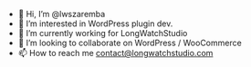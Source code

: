 - 👋 Hi, I’m @lwszaremba
- 👀 I’m interested in WordPress plugin dev.
- 🌱 I’m currently working for LongWatchStudio
- 💞️ I’m looking to collaborate on WordPress / WooCommerce
- 📫 How to reach me contact@longwatchstudio.com

<!---
lwszaremba/lwszaremba is a ✨ special ✨ repository because its `README.md` (this file) appears on your GitHub profile.
You can click the Preview link to take a look at your changes.
--->
